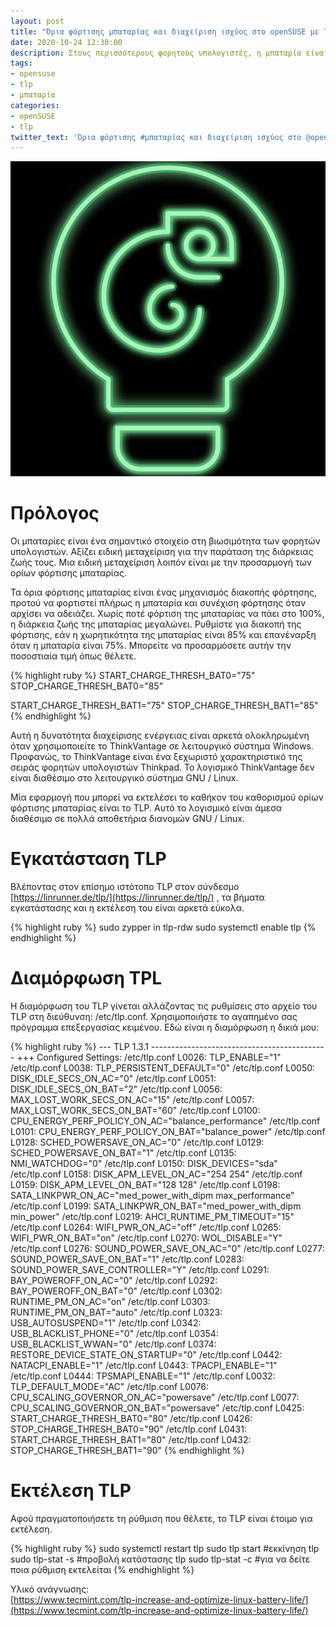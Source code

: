```yaml
---
layout: post
title: "Όρια φόρτισης μπαταρίας και διαχείριση ισχύος στο openSUSE με TLP"
date: 2020-10-24 12:30:00
description: Στους περισσότερους φορητούς υπολογιστές, η μπαταρία είναι το πρόβλημα. Πως θα αυξήσετε τη διάρκεια της μπαταρίας σας;
tags:
- opensuse
- tlp
- μπαταρία
categories:
- openSUSE
- tlp
twitter_text: 'Όρια φόρτισης #μπαταρίας και διαχείριση ισχύος στο @openSUSE με #TLP'
---
```


![openSUSE Lamp](/post_images/opensuse/small-lamp.jpg "openSUSE Leap")

# Πρόλογος

Οι μπαταρίες είναι ένα σημαντικό στοιχείο στη βιωσιμότητα των φορητών υπολογιστών. Αξίζει ειδική μεταχείριση για την παράταση της διάρκειας ζωής τους. Μια ειδική μεταχείριση λοιπόν είναι με την προσαρμογή των ορίων φόρτισης μπαταρίας.  

Τα όρια φόρτισης μπαταρίας είναι ένας μηχανισμός διακοπής φόρτησης, προτού να φορτιστεί πλήρως η μπαταρία και συνέχιση φόρτησης όταν αρχίσει να αδειάζει. Χωρίς ποτέ φόρτιση της μπαταρίας να πάει στο 100%, η διάρκεια ζωής της μπαταρίας μεγαλώνει. Ρυθμίστε για διακοπή της φόρτισης, εάν η χωρητικότητα της μπαταρίας είναι 85% και επανέναρξη όταν η μπαταρία είναι 75%. Μπορείτε να προσαρμόσετε αυτήν την ποσοστιαία τιμή όπως θέλετε.

{% highlight ruby %}
START_CHARGE_THRESH_BAT0="75"
STOP_CHARGE_THRESH_BAT0="85"

START_CHARGE_THRESH_BAT1="75"
STOP_CHARGE_THRESH_BAT1="85"
{% endhighlight %}

Αυτή η δυνατότητα διαχείρισης ενέργειας είναι αρκετά ολοκληρωμένη όταν χρησιμοποιείτε το ThinkVantage σε λειτουργικό σύστημα Windows. Προφανώς, το ThinkVantage είναι ένα ξεχωριστό χαρακτηριστικό της σειράς φορητών υπολογιστών Thinkpad. Το λογισμικό ThinkVantage δεν είναι διαθέσιμο στο λειτουργικό σύστημα GNU / Linux.  

Μία εφαρμογή που μπορεί να εκτελέσει το καθήκον του καθορισμού ορίων φόρτισης μπαταρίας είναι το TLP. Αυτό το λογισμικό είναι άμεσα διαθέσιμο σε πολλά αποθετήρια διανομών GNU / Linux.

# Εγκατάσταση TLP

Βλέποντας στον επίσημο ιστότοπο TLP στον σύνδεσμο [https://linrunner.de/tlp/](https://linrunner.de/tlp/) , τα βήματα εγκατάστασης και η εκτέλεση του είναι αρκετά εύκολα.

{% highlight ruby %}
sudo zypper in tlp-rdw
sudo systemctl enable tlp
{% endhighlight %}

# Διαμόρφωση TPL

Η διαμόρφωση του TLP γίνεται αλλάζοντας τις ρυθμίσεις στο αρχείο του TLP στη διεύθυνση: /etc/tlp.conf. Χρησιμοποιήστε το αγαπημένο σας πρόγραμμα επεξεργασίας κειμένου. Εδώ είναι η διαμόρφωση η δικιά μου:

{% highlight ruby %}
--- TLP 1.3.1 --------------------------------------------
+++ Configured Settings:
/etc/tlp.conf L0026: TLP_ENABLE="1"
/etc/tlp.conf L0038: TLP_PERSISTENT_DEFAULT="0"
/etc/tlp.conf L0050: DISK_IDLE_SECS_ON_AC="0"
/etc/tlp.conf L0051: DISK_IDLE_SECS_ON_BAT="2"
/etc/tlp.conf L0056: MAX_LOST_WORK_SECS_ON_AC="15"
/etc/tlp.conf L0057: MAX_LOST_WORK_SECS_ON_BAT="60"
/etc/tlp.conf L0100: CPU_ENERGY_PERF_POLICY_ON_AC="balance_performance"
/etc/tlp.conf L0101: CPU_ENERGY_PERF_POLICY_ON_BAT="balance_power"
/etc/tlp.conf L0128: SCHED_POWERSAVE_ON_AC="0"
/etc/tlp.conf L0129: SCHED_POWERSAVE_ON_BAT="1"
/etc/tlp.conf L0135: NMI_WATCHDOG="0"
/etc/tlp.conf L0150: DISK_DEVICES="sda"
/etc/tlp.conf L0158: DISK_APM_LEVEL_ON_AC="254 254"
/etc/tlp.conf L0159: DISK_APM_LEVEL_ON_BAT="128 128"
/etc/tlp.conf L0198: SATA_LINKPWR_ON_AC="med_power_with_dipm max_performance"
/etc/tlp.conf L0199: SATA_LINKPWR_ON_BAT="med_power_with_dipm min_power"
/etc/tlp.conf L0219: AHCI_RUNTIME_PM_TIMEOUT="15"
/etc/tlp.conf L0264: WIFI_PWR_ON_AC="off"
/etc/tlp.conf L0265: WIFI_PWR_ON_BAT="on"
/etc/tlp.conf L0270: WOL_DISABLE="Y"
/etc/tlp.conf L0276: SOUND_POWER_SAVE_ON_AC="0"
/etc/tlp.conf L0277: SOUND_POWER_SAVE_ON_BAT="1"
/etc/tlp.conf L0283: SOUND_POWER_SAVE_CONTROLLER="Y"
/etc/tlp.conf L0291: BAY_POWEROFF_ON_AC="0"
/etc/tlp.conf L0292: BAY_POWEROFF_ON_BAT="0"
/etc/tlp.conf L0302: RUNTIME_PM_ON_AC="on"
/etc/tlp.conf L0303: RUNTIME_PM_ON_BAT="auto"
/etc/tlp.conf L0323: USB_AUTOSUSPEND="1"
/etc/tlp.conf L0342: USB_BLACKLIST_PHONE="0"
/etc/tlp.conf L0354: USB_BLACKLIST_WWAN="0"
/etc/tlp.conf L0374: RESTORE_DEVICE_STATE_ON_STARTUP="0"
/etc/tlp.conf L0442: NATACPI_ENABLE="1"
/etc/tlp.conf L0443: TPACPI_ENABLE="1"
/etc/tlp.conf L0444: TPSMAPI_ENABLE="1"
/etc/tlp.conf L0032: TLP_DEFAULT_MODE="AC"
/etc/tlp.conf L0076: CPU_SCALING_GOVERNOR_ON_AC="powersave"
/etc/tlp.conf L0077: CPU_SCALING_GOVERNOR_ON_BAT="powersave"
/etc/tlp.conf L0425: START_CHARGE_THRESH_BAT0="80"
/etc/tlp.conf L0426: STOP_CHARGE_THRESH_BAT0="90"
/etc/tlp.conf L0431: START_CHARGE_THRESH_BAT1="80"
/etc/tlp.conf L0432: STOP_CHARGE_THRESH_BAT1="90"
{% endhighlight %}

# Εκτέλεση TLP

Αφού πραγματοποιήσετε τη ρύθμιση που θέλετε, το TLP είναι έτοιμο για εκτέλεση.


{% highlight ruby %}
sudo systemctl restart tlp
sudo tlp start #εκκίνηση tlp
sudo tlp-stat -s #προβολή κατάστασης tlp
sudo tlp-stat -c #για να δείτε ποια ρύθμιση εκτελείται
{% endhighlight %}

Υλικό ανάγνωσης:  
[https://www.tecmint.com/tlp-increase-and-optimize-linux-battery-life/](https://www.tecmint.com/tlp-increase-and-optimize-linux-battery-life/)
